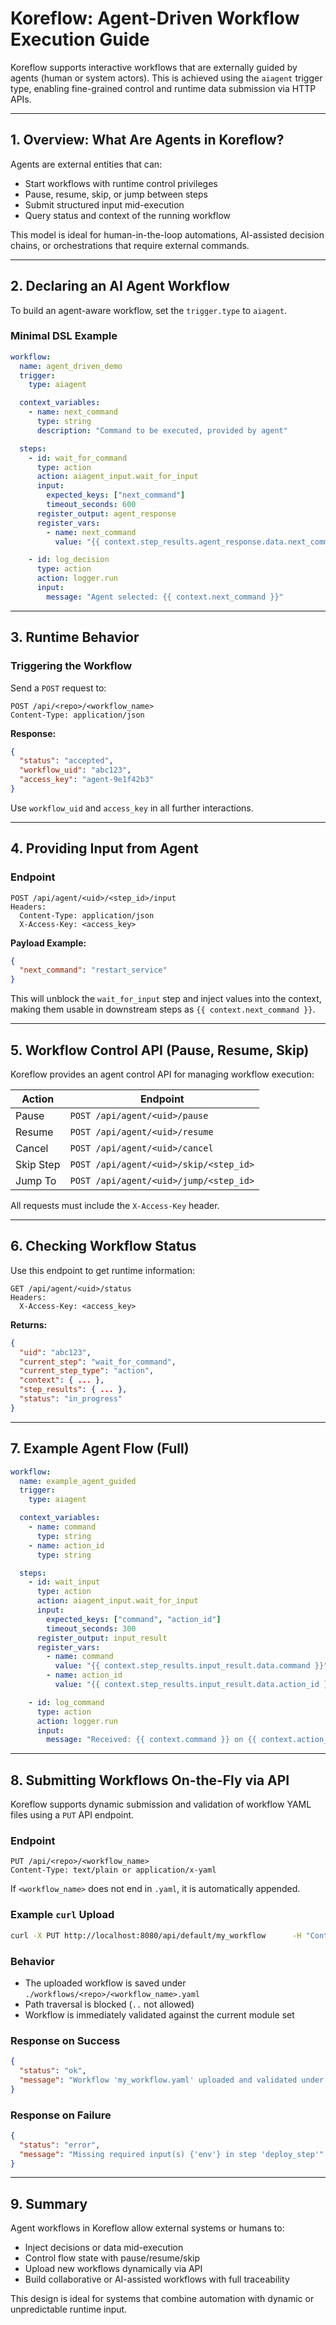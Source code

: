# Koreflow: Agent-Driven Workflow Execution Guide

Koreflow supports interactive workflows that are externally guided by agents (human or system actors). This is achieved using the `aiagent` trigger type, enabling fine-grained control and runtime data submission via HTTP APIs.

---

## 1. Overview: What Are Agents in Koreflow?

Agents are external entities that can:

- Start workflows with runtime control privileges
- Pause, resume, skip, or jump between steps
- Submit structured input mid-execution
- Query status and context of the running workflow

This model is ideal for human-in-the-loop automations, AI-assisted decision chains, or orchestrations that require external commands.

---

## 2. Declaring an AI Agent Workflow

To build an agent-aware workflow, set the `trigger.type` to `aiagent`.

### Minimal DSL Example

```yaml
workflow:
  name: agent_driven_demo
  trigger:
    type: aiagent

  context_variables:
    - name: next_command
      type: string
      description: "Command to be executed, provided by agent"

  steps:
    - id: wait_for_command
      type: action
      action: aiagent_input.wait_for_input
      input:
        expected_keys: ["next_command"]
        timeout_seconds: 600
      register_output: agent_response
      register_vars:
        - name: next_command
          value: "{{ context.step_results.agent_response.data.next_command }}"

    - id: log_decision
      type: action
      action: logger.run
      input:
        message: "Agent selected: {{ context.next_command }}"
```

---

## 3. Runtime Behavior

### Triggering the Workflow

Send a `POST` request to:

```
POST /api/<repo>/<workflow_name>
Content-Type: application/json
```

**Response:**
```json
{
  "status": "accepted",
  "workflow_uid": "abc123",
  "access_key": "agent-9e1f42b3"
}
```

Use `workflow_uid` and `access_key` in all further interactions.

---

## 4. Providing Input from Agent

### Endpoint

```
POST /api/agent/<uid>/<step_id>/input
Headers:
  Content-Type: application/json
  X-Access-Key: <access_key>
```

**Payload Example:**

```json
{
  "next_command": "restart_service"
}
```

This will unblock the `wait_for_input` step and inject values into the context, making them usable in downstream steps as `{{ context.next_command }}`.

---

## 5. Workflow Control API (Pause, Resume, Skip)

Koreflow provides an agent control API for managing workflow execution:

| Action     | Endpoint                                         |
|------------|--------------------------------------------------|
| Pause      | `POST /api/agent/<uid>/pause`                   |
| Resume     | `POST /api/agent/<uid>/resume`                  |
| Cancel     | `POST /api/agent/<uid>/cancel`                  |
| Skip Step  | `POST /api/agent/<uid>/skip/<step_id>`         |
| Jump To    | `POST /api/agent/<uid>/jump/<step_id>`         |

All requests must include the `X-Access-Key` header.

---

## 6. Checking Workflow Status

Use this endpoint to get runtime information:

```
GET /api/agent/<uid>/status
Headers:
  X-Access-Key: <access_key>
```

**Returns:**

```json
{
  "uid": "abc123",
  "current_step": "wait_for_command",
  "current_step_type": "action",
  "context": { ... },
  "step_results": { ... },
  "status": "in_progress"
}
```

---

## 7. Example Agent Flow (Full)

```yaml
workflow:
  name: example_agent_guided
  trigger:
    type: aiagent

  context_variables:
    - name: command
      type: string
    - name: action_id
      type: string

  steps:
    - id: wait_input
      type: action
      action: aiagent_input.wait_for_input
      input:
        expected_keys: ["command", "action_id"]
        timeout_seconds: 300
      register_output: input_result
      register_vars:
        - name: command
          value: "{{ context.step_results.input_result.data.command }}"
        - name: action_id
          value: "{{ context.step_results.input_result.data.action_id }}"

    - id: log_command
      type: action
      action: logger.run
      input:
        message: "Received: {{ context.command }} on {{ context.action_id }}"
```

---

## 8. Submitting Workflows On-the-Fly via API

Koreflow supports dynamic submission and validation of workflow YAML files using a `PUT` API endpoint.

### Endpoint

```
PUT /api/<repo>/<workflow_name>
Content-Type: text/plain or application/x-yaml
```

If `<workflow_name>` does not end in `.yaml`, it is automatically appended.

### Example `curl` Upload

```bash
curl -X PUT http://localhost:8080/api/default/my_workflow      -H "Content-Type: text/plain"      --data-binary @my_workflow.yaml
```

### Behavior

- The uploaded workflow is saved under `./workflows/<repo>/<workflow_name>.yaml`
- Path traversal is blocked (`..` not allowed)
- Workflow is immediately validated against the current module set

### Response on Success

```json
{
  "status": "ok",
  "message": "Workflow 'my_workflow.yaml' uploaded and validated under repo 'default'"
}
```

### Response on Failure

```json
{
  "status": "error",
  "message": "Missing required input(s) {'env'} in step 'deploy_step'"
}
```

---

## 9. Summary

Agent workflows in Koreflow allow external systems or humans to:

- Inject decisions or data mid-execution
- Control flow state with pause/resume/skip
- Upload new workflows dynamically via API
- Build collaborative or AI-assisted workflows with full traceability

This design is ideal for systems that combine automation with dynamic or unpredictable runtime input.
